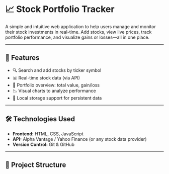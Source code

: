# 📈 Stock Portfolio Tracker

A simple and intuitive web application to help users manage and monitor their stock investments in real-time. Add stocks, view live prices, track portfolio performance, and visualize gains or losses—all in one place.

---

## 🚀 Features

- 🔍 Search and add stocks by ticker symbol
- 📊 Real-time stock data (via API)
- 💼 Portfolio overview: total value, gain/loss
- 📉 Visual charts to analyze performance
- 💾 Local storage support for persistent data

---

## 🛠️ Technologies Used

- **Frontend:** HTML, CSS, JavaScript
- **API:** Alpha Vantage / Yahoo Finance (or any stock data provider)
- **Version Control:** Git & GitHub

---

## 📂 Project Structure

